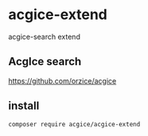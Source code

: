 # acgice-extend

acgice-search extend



## AcgIce search

https://github.com/orzice/acgice



## install

```
composer require acgice/acgice-extend
```



